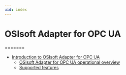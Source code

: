 ```yaml
---
uid: index
---
```


# OSIsoft Adapter for OPC UA

=======

- [Introduction to OSIsoft Adapter for OPC UA](xref:IntroductionToOSIsoftAdapterForOPCUA)
  - [OSIsoft Adapter for OPC UA operational overview](xref:OSIsoftAdapterForOPCUAOperationalOverview)
  - [Supported features](xref:SupportedFeaturesOPCUA)

